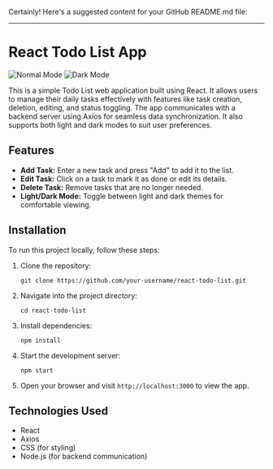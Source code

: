 Certainly! Here's a suggested content for your GitHub README.md file:

---

# React Todo List App

![Normal Mode](https://github.com/kapilbishnoi70/ToDo-List/assets/87631078/3f700018-352a-4804-8288-e3b2570cca20)
![Dark Mode](https://github.com/kapilbishnoi70/ToDo-List/assets/87631078/c073ecc2-febc-4e2f-a029-7504c225a3a2)




This is a simple Todo List web application built using React. It allows users to manage their daily tasks effectively with features like task creation, deletion, editing, and status toggling. The app communicates with a backend server using Axios for seamless data synchronization. It also supports both light and dark modes to suit user preferences.

## Features

- **Add Task:** Enter a new task and press "Add" to add it to the list.
- **Edit Task:** Click on a task to mark it as done or edit its details.
- **Delete Task:** Remove tasks that are no longer needed.
- **Light/Dark Mode:** Toggle between light and dark themes for comfortable viewing.

## Installation

To run this project locally, follow these steps:

1. Clone the repository:

   ```
   git clone https://github.com/your-username/react-todo-list.git
   ```

2. Navigate into the project directory:

   ```
   cd react-todo-list
   ```

3. Install dependencies:

   ```
   npm install
   ```

4. Start the development server:

   ```
   npm start
   ```

5. Open your browser and visit `http://localhost:3000` to view the app.

## Technologies Used

- React
- Axios
- CSS (for styling)
- Node.js (for backend communication)
